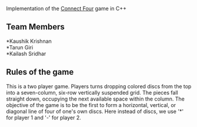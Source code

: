 Implementation of the [Connect Four](https://en.wikipedia.org/wiki/Connect_Four) game in C++    

Team Members    
-----     
*Kaushik Krishnan     
*Tarun Giri     
*Kailash Sridhar    

Rules of the game    
-----     
This is a two player game. Players turns dropping colored discs from the top into a seven-column, six-row vertically suspended grid. The pieces fall straight down, occupying the next available space within the column. The objective of the game is to be the first to form a horizontal, vertical, or diagonal line of four of one's own discs. Here instead of discs, we use '*' for player 1 and '-' for player 2.